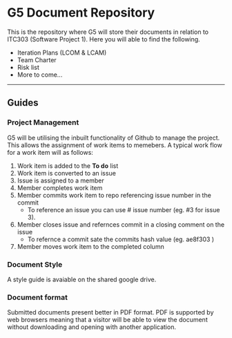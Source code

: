 # G5 Document Repository

This is the repository where G5 will store their documents in relation to ITC303 (Software Project 1). Here you will able to find the following.

- Iteration Plans (LCOM & LCAM)
- Team Charter
- Risk list
- More to come...

---

## Guides

### Project Management

G5 will be utilising the inbuilt functionality of Github to manage the project. This allows the assignment of work items to memebers. A typical work flow for a work item will as follows:

1. Work item is added to the **To do** list
2. Work item is converted to an issue
3. Issue is assigned to a member
4. Member completes work item
5. Member commits work item to repo referencing issue number in the commit
    - To reference  an issue you can use # issue number (eg. #3 for issue 3). 
6. Member closes issue and refernces commit in a closing comment on the issue
    - To refernce a commit sate the commits hash value (eg. ae8f303 )
7. Member moves work item to the completed column

### Document Style

A style guide is avaiable on the shared google drive.

### Document format

Submitted documents present better in PDF format. PDF is supported by web browsers meaning that a visitor will be able to view the document without downloading and opening with another application.